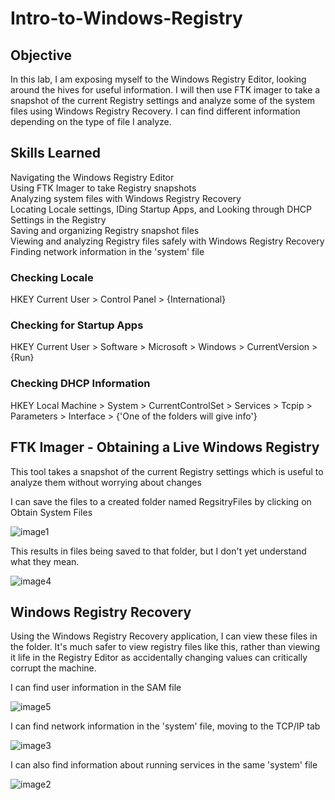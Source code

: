 # Intro-to-Windows-Registry
## Objective
In this lab, I am exposing myself to the Windows Registry Editor,
looking around the hives for useful information. I will then use FTK
imager to take a snapshot of the current Registry settings and analyze
some of the system files using Windows Registry Recovery. I can find
different information depending on the type of file I analyze.

## Skills Learned
Navigating the Windows Registry Editor<br>
Using FTK Imager to take Registry snapshots<br>
Analyzing system files with Windows Registry Recovery<br>
Locating Locale settings, IDing Startup Apps, and Looking through DHCP Settings in the Registry<br>
Saving and organizing Registry snapshot files<br>
Viewing and analyzing Registry files safely with Windows Registry Recovery<br>
Finding network information in the 'system' file<br>

### **Checking Locale**

HKEY Current User \> Control Panel \> {International}

### **Checking for Startup Apps**

HKEY Current User \> Software \> Microsoft \> Windows \> CurrentVersion
\> {Run}

### **Checking DHCP Information**

HKEY Local Machine \> System \> CurrentControlSet \> Services \> Tcpip
\> Parameters \> Interface \> {'One of the folders will give info'}

## FTK Imager - Obtaining a Live Windows Registry

This tool takes a snapshot of the current Registry settings which is
useful to analyze them without worrying about changes

I can save the files to a created folder named RegsitryFiles by clicking
on Obtain System Files

![image1](https://github.com/user-attachments/assets/7beba5fd-3978-46b1-b55a-2167101548ba)


This results in files being saved to that folder, but I don't yet
understand what they mean.

![image4](https://github.com/user-attachments/assets/5beac684-1475-4304-a9a8-4c335014830b)


## **Windows Registry Recovery**

Using the Windows Registry Recovery application, I can view these files
in the folder. It's much safer to view registry files like this, rather
than viewing it life in the Registry Editor as accidentally changing
values can critically corrupt the machine.

I can find user information in the SAM file

![image5](https://github.com/user-attachments/assets/9d3d6563-61b3-4c9e-b1c3-0718c1e99c31)


I can find network information in the 'system' file, moving to the
TCP/IP tab

![image3](https://github.com/user-attachments/assets/998f7839-c3e4-45c1-b49b-c789f30ec2a1)


I can also find information about running services in the same 'system'
file

![image2](https://github.com/user-attachments/assets/18759477-34aa-4b68-bc58-1195cfb4eb25)

